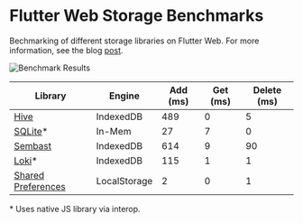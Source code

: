# Flutter Web Storage Benchmarks

Bechmarking of different storage libraries on Flutter Web. For more information, see the blog [post](https://dillonnys.com/flutter-web-storage-benchmarks/).

![Benchmark Results](https://dillonnys.com/images/storage/benchmark_results.png)

| Library | Engine | Add (ms) | Get (ms) | Delete (ms) |
| ------- | ------ | -------- | -------- | ----------- |
| [Hive](https://pub.dev/packages/hive) | IndexedDB | 489 | 0 | 5 |
| [SQLite](https://sql.js.org/#/)* | In-Mem | 27 | 7 | 0 |
| [Sembast](https://pub.dev/packages/sembast_web) | IndexedDB | 614 | 9 | 90 |
| [Loki](https://github.com/techfort/LokiJS)* | IndexedDB | 115 | 1 | 1 |
| [Shared Preferences](https://pub.dev/packages/shared_preferences) | LocalStorage | 2 | 0 | 1 | 

\* Uses native JS library via interop.